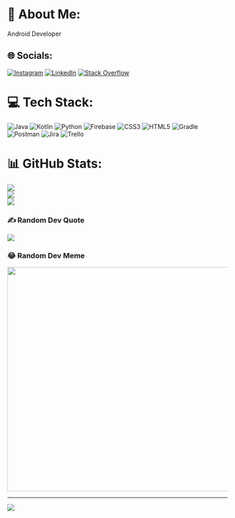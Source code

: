 # 💫 About Me:
Android Developer


## 🌐 Socials:
[![Instagram](https://img.shields.io/badge/Instagram-%23E4405F.svg?logo=Instagram&logoColor=white)](https://instagram.com/fare.17) [![LinkedIn](https://img.shields.io/badge/LinkedIn-%230077B5.svg?logo=linkedin&logoColor=white)](https://www.linkedin.com/in/faris-rizvanovic-1a232713a/) [![Stack Overflow](https://img.shields.io/badge/-Stackoverflow-FE7A16?logo=stack-overflow&logoColor=white)](https://stackoverflow.com/users/19628472) 

# 💻 Tech Stack:
![Java](https://img.shields.io/badge/java-%23ED8B00.svg?style=for-the-badge&logo=java&logoColor=white) ![Kotlin](https://img.shields.io/badge/kotlin-%230095D5.svg?style=for-the-badge&logo=kotlin&logoColor=white) ![Python](https://img.shields.io/badge/python-3670A0?style=for-the-badge&logo=python&logoColor=ffdd54) ![Firebase](https://img.shields.io/badge/firebase-%23039BE5.svg?style=for-the-badge&logo=firebase) ![CSS3](https://img.shields.io/badge/css3-%231572B6.svg?style=for-the-badge&logo=css3&logoColor=white) ![HTML5](https://img.shields.io/badge/html5-%23E34F26.svg?style=for-the-badge&logo=html5&logoColor=white) ![Gradle](https://img.shields.io/badge/Gradle-02303A.svg?style=for-the-badge&logo=Gradle&logoColor=white) ![Postman](https://img.shields.io/badge/Postman-FF6C37?style=for-the-badge&logo=postman&logoColor=white) ![Jira](https://img.shields.io/badge/jira-%230A0FFF.svg?style=for-the-badge&logo=jira&logoColor=white) ![Trello](https://img.shields.io/badge/Trello-%23026AA7.svg?style=for-the-badge&logo=Trello&logoColor=white)
# 📊 GitHub Stats:
![](https://github-readme-stats.vercel.app/api?username=FarisRizvanovic&theme=dark&hide_border=false&include_all_commits=false&count_private=false)<br/>
![](https://github-readme-streak-stats.herokuapp.com/?user=FarisRizvanovic&theme=dark&hide_border=false)<br/>
![](https://github-readme-stats.vercel.app/api/top-langs/?username=FarisRizvanovic&theme=dark&hide_border=false&include_all_commits=false&count_private=false&layout=compact)

### ✍️ Random Dev Quote
![](https://quotes-github-readme.vercel.app/api?type=horizontal&theme=radical)

### 😂 Random Dev Meme
<img src="https://random-memer.herokuapp.com/" width="512px"/>

---
[![](https://visitcount.itsvg.in/api?id=FarisRizvanovic&icon=0&color=0)](https://visitcount.itsvg.in)

<!-- Proudly created with GPRM ( https://gprm.itsvg.in ) -->
